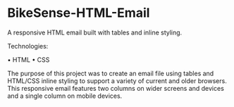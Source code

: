# BikeSense-HTML-Email

A responsive HTML email built with tables and inline styling.

Technologies:

• HTML 
• CSS

The purpose of this project was to create an email file using tables and HTML/CSS inline styling to support a variety of current and older browsers. This responsive email features two columns on wider screens and devices and a single column on mobile devices.
